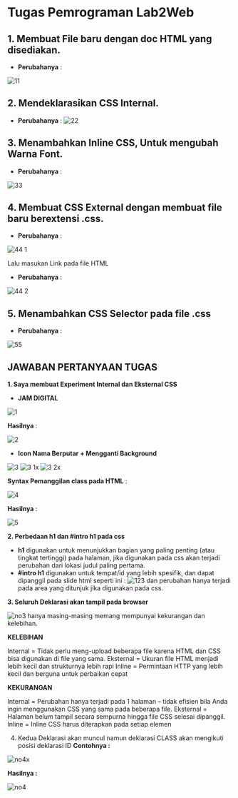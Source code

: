 # Tugas Pemrograman Lab2Web

## 1. Membuat File baru dengan doc HTML yang disediakan. 
- **Perubahanya** :

![11](https://user-images.githubusercontent.com/56239989/113124116-64670480-923f-11eb-84c7-36136f2c85d9.jpg)
## 2. Mendeklarasikan CSS Internal. 
- **Perubahanya** :
![22](https://user-images.githubusercontent.com/56239989/113124128-6630c800-923f-11eb-8251-2ce31a1351c7.jpg)
## 3. Menambahkan Inline CSS, Untuk mengubah Warna Font. 
- **Perubahanya** :

![33](https://user-images.githubusercontent.com/56239989/113124534-cde71300-923f-11eb-9f71-d2de3fe9ab1b.jpg)
## 4. Membuat CSS External dengan membuat file baru berextensi .css.
- **Perubahanya** :

![44 1](https://user-images.githubusercontent.com/56239989/113124540-cf184000-923f-11eb-9167-a156f0728cc0.jpg)

   Lalu masukan Link pada file HTML
- **Perubahanya** :

![44 2](https://user-images.githubusercontent.com/56239989/113124542-cf184000-923f-11eb-8ce5-610ee32a438d.jpg)
## 5. Menambahkan CSS Selector pada file .css
- **Perubahanya** :

![55](https://user-images.githubusercontent.com/56239989/113125359-b65c5a00-9240-11eb-8d60-942365a562cf.jpg)

## JAWABAN PERTANYAAN TUGAS
**1. Saya membuat Experiment Internal dan Eksternal CSS**
   - **JAM DIGITAL**
   
   ![1](https://user-images.githubusercontent.com/56239989/113284526-f7716e80-9313-11eb-91ac-d533348154e4.jpg)
   
   **Hasilnya** :
   
   ![2](https://user-images.githubusercontent.com/56239989/113276957-7a8dc700-930a-11eb-95e2-316b46973a28.jpg)
   
   - **Icon Nama Berputar + Mengganti Background**
   
  ![3](https://user-images.githubusercontent.com/56239989/113284255-934eaa80-9313-11eb-88e2-4dd2f0371e5d.jpg)
  ![3 1x](https://user-images.githubusercontent.com/56239989/113284247-9184e700-9313-11eb-9a97-43209bcf3447.jpg)
  ![3 2x](https://user-images.githubusercontent.com/56239989/113284252-92b61400-9313-11eb-9d6d-dbaade20978c.jpg)
  
   **Syntax Pemanggilan class pada HTML** :
    
  ![4](https://user-images.githubusercontent.com/56239989/113277396-df492180-930a-11eb-898b-8c1cb4aada90.jpg)
    
   **Hasilnya** :
   
  ![5](https://user-images.githubusercontent.com/56239989/113277400-dfe1b800-930a-11eb-85b3-8beedb261a09.jpg)

**2. Perbedaan h1 dan #intro h1 pada css**
   - **h1** digunakan untuk menunjukkan bagian yang paling penting (atau tingkat tertinggi) pada halaman, jika digunakan pada css akan terjadi perubahan dari lokasi judul paling pertama.
   - **#intro h1** digunakan untuk tempat/id yang lebih spesifik, dan dapat dipanggil pada slide html seperti ini :
   ![123](https://user-images.githubusercontent.com/56239989/113279246-13bddd00-930d-11eb-8baf-44ead28513eb.jpg) dan perubahan hanya terjadi pada area yang ditunjuk jika digunakan pada css.
   
**3. Seluruh Deklarasi akan tampil pada browser**

   ![no3](https://user-images.githubusercontent.com/56239989/113281776-37ceed80-9310-11eb-8d35-a04d3075ca8b.jpg)
   hanya masing-masing memang mempunyai kekurangan dan kelebihan.
   
   **KELEBIHAN**
   
   Internal    = Tidak perlu meng-upload beberapa file karena HTML dan CSS bisa digunakan di file yang sama.
   Eksternal   = Ukuran file HTML menjadi lebih kecil dan strukturnya lebih rapi
   Inline      = Permintaan HTTP yang lebih kecil dan berguna untuk perbaikan cepat
   
   **KEKURANGAN**
   
   Internal    = Perubahan hanya terjadi pada 1 halaman – tidak efisien bila Anda ingin menggunakan CSS yang sama pada beberapa file.
   Eksternal   = Halaman belum tampil secara sempurna hingga file CSS selesai dipanggil.
   Inline      = Inline CSS harus diterapkan pada setiap elemen

4. Kedua Deklarasi akan muncul namun deklarasi CLASS akan mengikuti posisi deklarasi ID
  **Contohnya :**
  
  ![no4x](https://user-images.githubusercontent.com/56239989/113283902-13284500-9313-11eb-8db4-cc2a48dc134b.jpg)
  
  **Hasilnya :**
  
  ![no4](https://user-images.githubusercontent.com/56239989/113283900-128fae80-9313-11eb-86d5-89379dcb1aad.jpg)
 
